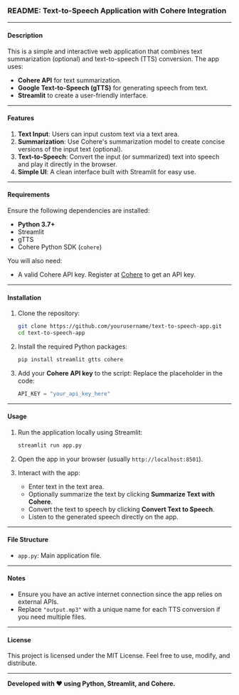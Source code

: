 ### README: Text-to-Speech Application with Cohere Integration

---

#### **Description**
This is a simple and interactive web application that combines text summarization (optional) and text-to-speech (TTS) conversion. The app uses:
- **Cohere API** for text summarization.
- **Google Text-to-Speech (gTTS)** for generating speech from text.
- **Streamlit** to create a user-friendly interface.

---

#### **Features**
1. **Text Input**: Users can input custom text via a text area.
2. **Summarization**: Use Cohere's summarization model to create concise versions of the input text (optional).
3. **Text-to-Speech**: Convert the input (or summarized) text into speech and play it directly in the browser.
4. **Simple UI**: A clean interface built with Streamlit for easy use.

---

#### **Requirements**
Ensure the following dependencies are installed:
- **Python 3.7+**
- Streamlit
- gTTS
- Cohere Python SDK (`cohere`)

You will also need:
- A valid Cohere API key. Register at [Cohere](https://cohere.com) to get an API key.

---

#### **Installation**
1. Clone the repository:
   ```bash
   git clone https://github.com/yourusername/text-to-speech-app.git
   cd text-to-speech-app
   ```

2. Install the required Python packages:
   ```bash
   pip install streamlit gtts cohere
   ```

3. Add your **Cohere API key** to the script:
   Replace the placeholder in the code:
   ```python
   API_KEY = "your_api_key_here"
   ```

---

#### **Usage**
1. Run the application locally using Streamlit:
   ```bash
   streamlit run app.py
   ```

2. Open the app in your browser (usually `http://localhost:8501`).

3. Interact with the app:
   - Enter text in the text area.
   - Optionally summarize the text by clicking **Summarize Text with Cohere**.
   - Convert the text to speech by clicking **Convert Text to Speech**.
   - Listen to the generated speech directly on the app.

---

#### **File Structure**
- `app.py`: Main application file.

---

#### **Notes**
- Ensure you have an active internet connection since the app relies on external APIs.
- Replace `"output.mp3"` with a unique name for each TTS conversion if you need multiple files.

---

#### **License**
This project is licensed under the MIT License. Feel free to use, modify, and distribute.

---

**Developed with ❤️ using Python, Streamlit, and Cohere.**
